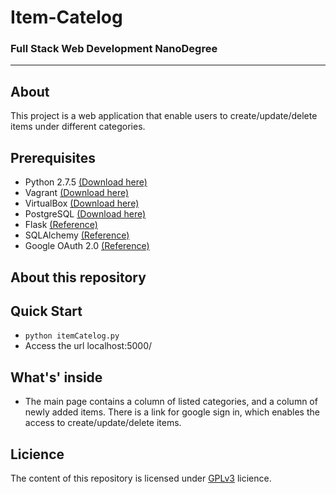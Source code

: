 # Item-Catelog
### Full Stack Web Development NanoDegree
_______________________
## About
This project is a web application that enable users to create/update/delete items under different categories.
## Prerequisites
* Python 2.7.5 [(Download here)](https://www.python.org/downloads/)
* Vagrant [(Download here)](https://www.vagrantup.com/downloads.html)
* VirtualBox [(Download here)](https://www.virtualbox.org/wiki/Downloads)
* PostgreSQL [(Download here)](https://www.postgresql.org/download/)
* Flask [(Reference)](http://flask.pocoo.org)
* SQLAlchemy [(Reference)](https://www.sqlalchemy.org)
* Google OAuth 2.0 [(Reference)](https://developers.google.com/identity/protocols/OAuth2)

## About this repository

## Quick Start
* ```python itemCatelog.py```
* Access the url localhost:5000/

## What's' inside
* The main page contains a column of listed categories, and a column of newly added items. There is a link for google sign in, which enables the access to create/update/delete items.

## Licience
The content of this repository is licensed under [GPLv3](https://choosealicense.com/licenses/gpl-3.0/) licience.
